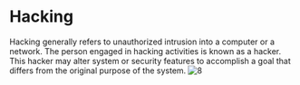 # Hacking
Hacking generally refers to unauthorized intrusion into a computer or a network. The person engaged in hacking activities is known as a hacker. This hacker may alter system or security features to accomplish a goal that differs from the original purpose of the system.
![8](https://user-images.githubusercontent.com/59701199/72124928-99faa600-338c-11ea-88ad-27f8c5e3be30.jpg)
